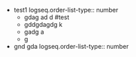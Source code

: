 - test1
  logseq.order-list-type:: number
	- gdag ad d #test
	- gddgdagdg k
	- gadg a
	- g
- gnd gda
  logseq.order-list-type:: number